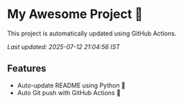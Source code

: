 # My Awesome Project 🚀

This project is automatically updated using GitHub Actions.

_Last updated: 2025-07-12 21:04:56 IST_

## Features
- Auto-update README using Python 🐍
- Auto Git push with GitHub Actions 🤖
